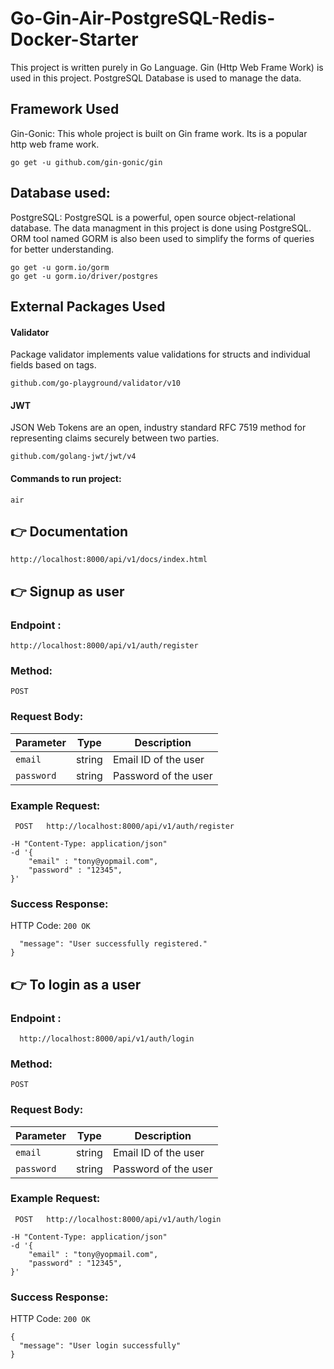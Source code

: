 # Go-Gin-Air-PostgreSQL-Redis-Docker-Starter

This project is written purely in Go Language. Gin (Http Web Frame Work) is used in this project. PostgreSQL Database is used to manage the data.

## Framework Used

Gin-Gonic: This whole project is built on Gin frame work. Its is a popular http web frame work.

```
go get -u github.com/gin-gonic/gin
```

## Database used:

PostgreSQL: PostgreSQL is a powerful, open source object-relational database. The data managment in this project is done using PostgreSQL. ORM tool named GORM is also been used to simplify the forms of queries for better understanding.

```
go get -u gorm.io/gorm
go get -u gorm.io/driver/postgres
```

## External Packages Used

#### Validator

Package validator implements value validations for structs and individual fields based on tags.

```
github.com/go-playground/validator/v10
```

#### JWT

JSON Web Tokens are an open, industry standard RFC 7519 method for representing claims securely between two parties.

```
github.com/golang-jwt/jwt/v4
```

#### Commands to run project:

```
air
```

## 👉 Documentation

```
http://localhost:8000/api/v1/docs/index.html
```

## 👉 Signup as user

### Endpoint :

```
http://localhost:8000/api/v1/auth/register
```

### Method:

`POST`

### Request Body:

| Parameter  | Type   | Description          |
| ---------- | ------ | -------------------- |
| `email`    | string | Email ID of the user |
| `password` | string | Password of the user |

### Example Request:

```
 POST   http://localhost:8000/api/v1/auth/register

-H "Content-Type: application/json"
-d '{
    "email" : "tony@yopmail.com",
    "password" : "12345",
}'
```

### Success Response:

HTTP Code: `200 OK`

```{
  "message": "User successfully registered."
}
```

## 👉 To login as a user

### Endpoint :

```
  http://localhost:8000/api/v1/auth/login
```

### Method:

`POST`

### Request Body:

| Parameter  | Type   | Description          |
| ---------- | ------ | -------------------- |
| `email`    | string | Email ID of the user |
| `password` | string | Password of the user |

### Example Request:

```
 POST   http://localhost:8000/api/v1/auth/login

-H "Content-Type: application/json"
-d '{
    "email" : "tony@yopmail.com",
    "password" : "12345",
}'
```

### Success Response:

HTTP Code: `200 OK`

```
{
  "message": "User login successfully"
}
```
